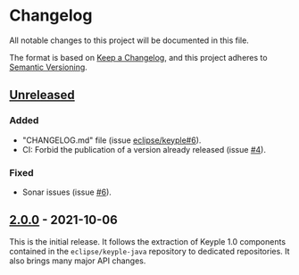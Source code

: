# Changelog
All notable changes to this project will be documented in this file.

The format is based on [Keep a Changelog](https://keepachangelog.com/en/1.0.0/),
and this project adheres to [Semantic Versioning](https://semver.org/spec/v2.0.0.html).

## [Unreleased]
### Added
- "CHANGELOG.md" file (issue [eclipse/keyple#6]).
- CI: Forbid the publication of a version already released (issue [#4]).
### Fixed
- Sonar issues (issue [#6]).

## [2.0.0] - 2021-10-06
This is the initial release.
It follows the extraction of Keyple 1.0 components contained in the `eclipse/keyple-java` repository to dedicated repositories.
It also brings many major API changes.

[unreleased]: https://github.com/eclipse/keyple-service-resource-java-lib/compare/2.0.0...HEAD
[2.0.0]: https://github.com/eclipse/keyple-service-resource-java-lib/releases/tag/2.0.0

[#6]: https://github.com/eclipse/keyple-service-resource-java-lib/issues/6
[#4]: https://github.com/eclipse/keyple-service-resource-java-lib/issues/4

[eclipse/keyple#6]: https://github.com/eclipse/keyple/issues/6